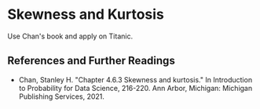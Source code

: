 # Skewness and Kurtosis

Use Chan's book and apply on Titanic.


## References and Further Readings

- Chan, Stanley H. "Chapter 4.6.3 Skewness and kurtosis." In Introduction to Probability for Data Science, 216-220. Ann Arbor, Michigan: Michigan Publishing Services, 2021.